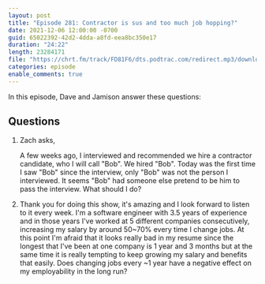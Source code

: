 ```yaml
---
layout: post
title: "Episode 281: Contractor is sus and too much job hopping?"
date: 2021-12-06 12:00:00 -0700
guid: 65022392-42d2-4dda-a8fd-eea8bc350e17
duration: "24:22"
length: 23284171
file: "https://chrt.fm/track/FD81F6/dts.podtrac.com/redirect.mp3/download.softskills.audio/sse-281.mp3"
categories: episode
enable_comments: true
---
```


In this episode, Dave and Jamison answer these questions:

## Questions

1. Zach asks,
   
   A few weeks ago, I interviewed and recommended we hire a contractor candidate, who I will call "Bob". We hired "Bob". Today was the first time I saw "Bob" since the interview, only "Bob" was not the person I interviewed. It seems "Bob" had someone else pretend to be him to pass the interview. What should I do?


2. Thank you for doing this show, it's amazing and I look forward to listen to it every week. I'm a software engineer with 3.5 years of experience and in those years I've worked at 5 different companies consecutively, increasing my salary by around 50~70% every time I change jobs. At this point I'm afraid that it looks really bad in my resume since the longest that I've been at one company is 1 year and 3 months but at the same time it is really tempting to keep growing my salary and benefits that easily. Does changing jobs every ~1 year have a negative effect on my employability in the long run?
